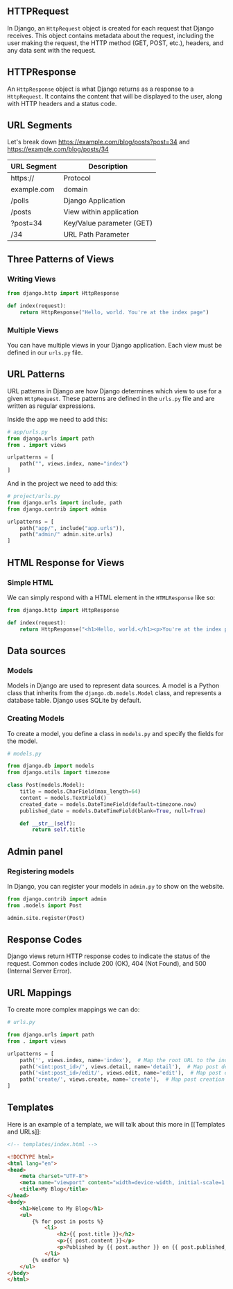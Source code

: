 ## HTTPRequest
In Django, an `HttpRequest` object is created for each request that Django receives. This object contains metadata about the request, including the user making the request, the HTTP method (GET, POST, etc.), headers, and any data sent with the request.
## HTTPResponse
An `HttpResponse` object is what Django returns as a response to a `HttpRequest`. It contains the content that will be displayed to the user, along with HTTP headers and a status code.
## URL Segments
Let's break down https://example.com/blog/posts?post=34 and https://example.com/blog/posts/34

| URL Segment | Description               |
| ----------- | ------------------------- |
| https://    | Protocol                  |
| example.com | domain                    |
| /polls      | Django Application        |
| /posts      | View within application   |
| ?post=34    | Key/Value parameter (GET) |
| /34         | URL Path Parameter        |

## Three Patterns of Views
### Writing Views
```python
from django.http import HttpResponse

def index(request):
	return HttpResponse("Hello, world. You're at the index page")
```
### Multiple Views
You can have multiple views in your Django application. Each view must be defined in our `urls.py` file.

## URL Patterns
URL patterns in Django are how Django determines which view to use for a given `HttpRequest`. These patterns are defined in the `urls.py` file and are written as regular expressions.

Inside the app we need to add this:
```python
# app/urls.py
from django.urls import path
from . import views

urlpatterns = [
	path("", views.index, name="index")
]
```

And in the project we need to add this:
```python
# project/urls.py
from django.urls import include, path
from django.contrib import admin

urlpatterns = [
	path("app/", include("app.urls")),
	path("admin/" admin.site.urls)
]
```
## HTML Response for Views
### Simple HTML
We can simply respond with a HTML element in the `HTMLResponse` like so:
```python
from django.http import HttpResponse

def index(request):
	return HttpResponse("<h1>Hello, world.</h1><p>You're at the index page</p>")
```
## Data sources
### Models
Models in Django are used to represent data sources. A model is a Python class that inherits from the `django.db.models.Model` class, and represents a database table. Django uses SQLite by default.
### Creating Models
To create a model, you define a class in `models.py` and specify the fields for the model.
```python
# models.py

from django.db import models
from django.utils import timezone

class Post(models.Model):
    title = models.CharField(max_length=64)
    content = models.TextField()
    created_date = models.DateTimeField(default=timezone.now)
    published_date = models.DateTimeField(blank=True, null=True)

    def __str__(self):
        return self.title
```
## Admin panel
### Registering models
In Django, you can register your models in `admin.py` to show on the website.
```python
from django.contrib import admin
from .models import Post

admin.site.register(Post)
```
## Response Codes
Django views return HTTP response codes to indicate the status of the request. Common codes include 200 (OK), 404 (Not Found), and 500 (Internal Server Error).
## URL Mappings
To create more complex mappings we can do:
```python
# urls.py

from django.urls import path
from . import views

urlpatterns = [
    path('', views.index, name='index'),  # Map the root URL to the index view
    path('<int:post_id>/', views.detail, name='detail'),  # Map post detail URL with post ID
    path('<int:post_id>/edit/', views.edit, name='edit'),  # Map post edit URL with post ID
    path('create/', views.create, name='create'),  # Map post creation URL
]
```
## Templates
Here is an example of a template, we will talk about this more in [[Templates and URLs]]:
```html
<!-- templates/index.html -->

<!DOCTYPE html>
<html lang="en">
<head>
    <meta charset="UTF-8">
    <meta name="viewport" content="width=device-width, initial-scale=1.0">
    <title>My Blog</title>
</head>
<body>
    <h1>Welcome to My Blog</h1>
    <ul>
        {% for post in posts %}
            <li>
                <h2>{{ post.title }}</h2>
                <p>{{ post.content }}</p>
                <p>Published by {{ post.author }} on {{ post.published_date }}</p>
            </li>
        {% endfor %}
    </ul>
</body>
</html>

```

